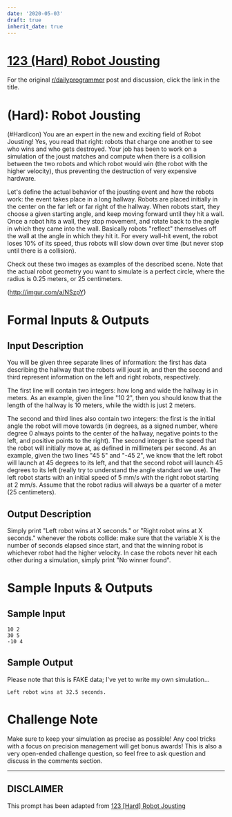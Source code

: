```yaml
---
date: '2020-05-03'
draft: true
inherit_date: true
---
```


# [123 (Hard) Robot Jousting](https://www.reddit.com/r/dailyprogrammer/comments/1ej32w/051013_challenge_123_hard_robot_jousting/)

For the original [r/dailyprogrammer](https://www.reddit.com/r/dailyprogrammer/) post and discussion, click the link in the title.

#  (Hard): Robot Jousting
(#HardIcon)
You are an expert in the new and exciting field of Robot Jousting! Yes, you read that right: robots that charge one another to see who wins and who gets destroyed. Your job has been to work on a simulation of the joust matches and compute when there is a collision between the two robots and which robot would win (the robot with the higher velocity), thus preventing the destruction of very expensive hardware.

Let's define the actual behavior of the jousting event and how the robots work: the event takes place in a long hallway. Robots are placed initially in the center on the far left or far right of the hallway. When robots start, they choose a given starting angle, and keep moving forward until they hit a wall. Once a robot hits a wall, they stop movement, and rotate back to the angle in which they came into the wall. Basically robots "reflect" themselves off the wall at the angle in which they hit it. For every wall-hit event, the robot loses 10% of its speed, thus robots will slow down over time (but never stop until there is a collision).

Check out these two images as examples of the described scene. Note that the actual robot geometry you want to simulate is a perfect circle, where the radius is 0.25 meters, or 25 centimeters.

(http://imgur.com/a/NSzpY)
# Formal Inputs & Outputs
## Input Description
You will be given three separate lines of information: the first has data describing the hallway that the robots will joust in, and then the second and third represent information on the left and right robots, respectively.

The first line will contain two integers: how long and wide the hallway is in meters. As an example, given the line "10 2", then you should know that the length of the hallway is 10 meters, while the width is just 2 meters.

The second and third lines also contain two integers: the first is the initial angle the robot will move towards (in degrees, as a signed number, where degree 0 always points to the center of the hallway, negative points to the left, and positive points to the right). The second integer is the speed that the robot will initially move at, as defined in millimeters per second. As an example, given the two lines "45 5" and "-45 2", we know that the left robot will launch at 45 degrees to its left, and that the second robot will launch 45 degrees to its left (really try to understand the angle standard we use). The left robot starts with an initial speed of 5 mm/s with the right robot starting at 2 mm/s. Assume that the robot radius will always be a quarter of a meter (25 centimeters).

## Output Description
Simply print "Left robot wins at X seconds." or "Right robot wins at X seconds." whenever the robots collide: make sure that the variable X is the number of seconds elapsed since start, and that the winning robot is whichever robot had the higher velocity. In case the robots never hit each other during a simulation, simply print "No winner found".

# Sample Inputs & Outputs
## Sample Input

```
10 2
30 5
-10 4
```
## Sample Output
Please note that this is FAKE data; I've yet to write my own simulation...


```
Left robot wins at 32.5 seconds.
```
# Challenge Note
Make sure to keep your simulation as precise as possible! Any cool tricks with a focus on precision management will get bonus awards! This is also a very open-ended challenge question, so feel free to ask question and discuss in the comments section.


----
## **DISCLAIMER**
This prompt has been adapted from [123 [Hard] Robot Jousting](https://www.reddit.com/r/dailyprogrammer/comments/1ej32w/051013_challenge_123_hard_robot_jousting/
)
